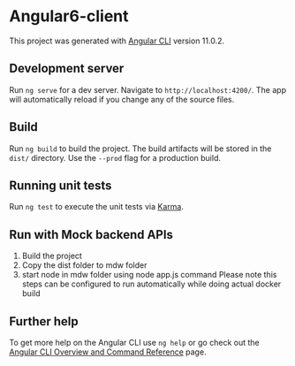 # Angular6-client

This project was generated with [Angular CLI](https://github.com/angular/angular-cli) version 11.0.2.

## Development server

Run `ng serve` for a dev server. Navigate to `http://localhost:4200/`. The app will automatically reload if you change any of the source files.

## Build

Run `ng build` to build the project. The build artifacts will be stored in the `dist/` directory. Use the `--prod` flag for a production build.

## Running unit tests

Run `ng test` to execute the unit tests via [Karma](https://karma-runner.github.io).

## Run with Mock backend APIs
1. Build the project
2. Copy the dist folder to mdw folder
3. start node in mdw folder using node app.js command
Please note this steps can be configured to run automatically while doing actual docker build


## Further help

To get more help on the Angular CLI use `ng help` or go check out the [Angular CLI Overview and Command Reference](https://angular.io/cli) page.